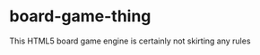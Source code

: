 board-game-thing
================

This HTML5 board game engine is certainly not skirting any rules
